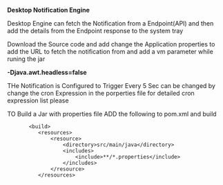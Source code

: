 <b>Desktop Notification Engine</b>

Desktop Engine can fetch the Notification from a Endpoint(API) and then add the details from the Endpoint response to the system tray


Download the Source code and add change the Application properties to add the URL to fetch the notification from and add a vm parameter while runing the jar 

<b>-Djava.awt.headless=false</b>

THe Notification is Configured to Trigger Every 5 Sec can be changed by change the cron Expression in the porperties file
for detailed cron expression list please

 TO Build a Jar with properties file ADD the following  to pom.xml and build 
 
```
       <build>
          <resources>
              <resource>
                  <directory>src/main/java</directory>
                  <includes>
                      <include>**/*.properties</include>
                  </includes>
              </resource>
          </resources>
  ```
